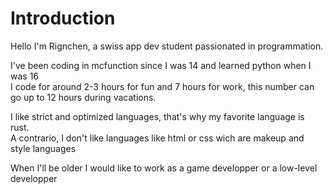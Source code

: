 # Introduction

Hello I'm Rignchen, a swiss app dev student passionated in programmation.

I've been coding in mcfunction since I was 14 and learned python when I was 16<br>
I code for around 2-3 hours for fun and 7 hours for work, this number can go up to 12 hours during vacations.

I like strict and optimized languages, that's why my favorite language is rust.<br>
A contrario, I don't like languages like html or css wich are makeup and style languages

When I'll be older I would like to work as a game developper or a low-level developper

